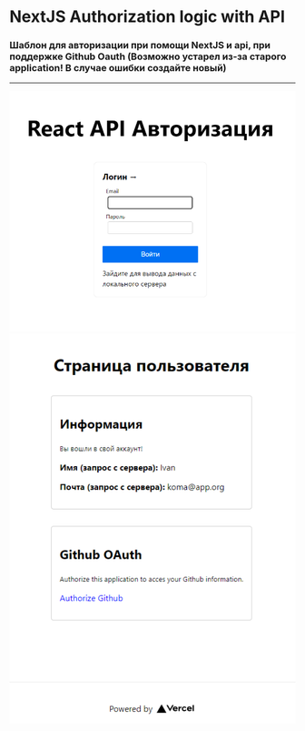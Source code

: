 # NextJS Authorization logic with API
### Шаблон для авторизации при помощи NextJS и api, при поддержке Github Oauth (Возможно устарел из-за старого application! В случае ошибки создайте новый)
<hr/>
<img src='1.png'>
<img src='2.png'>